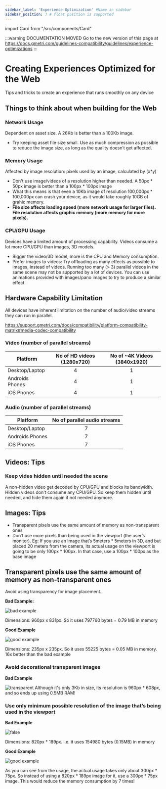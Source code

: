 ```yaml
---
sidebar_label: 'Experience Optimization' #Name in sidebar
sidebar_position: 7 # float position is supported
---
```

import Card from "/src/components/Card"

<head>
  <link rel="canonical" href="https://docs.gmetri.com/guidelines-compatibility/guidelines/experience-optimizations" />
</head>

:::warning DOCUMENTATION MOVED
Go to the new version of this page at https://docs.gmetri.com/guidelines-compatibility/guidelines/experience-optimizations
:::

# Creating Experiences Optimized for the Web

Tips and tricks to create an experience that runs smoothly on any device

## Things to think about when building for the Web

### Network Usage

Dependent on asset size. A 26Kb is better than a 100Kb image.
- Try keeping asset file size small. Use as much compression as possible to reduce the image size, as long as the quality doesn’t get affected.

### Memory Usage

Affected by image resolution: pixels used by an image, calculated by  (x*y)

- Don't use image/videos of a resolution higher than needed. A 50px * 50px image is better than a 100px * 100px image
- What this means is that even a 10Kb image of resolution 100,000px * 100,000px can crash your device, as it would take roughly 10GB of grahic memory. 
- **File size affects loading speed (more network usage for larger files). File resolution affects graphic memory (more memory for more pixels).**
  
### CPU/GPU Usage

  Devices have a limited amount of processing capability. Videos consume a lot more CPU/GPU than images, 3D models. 

  - Bigger the video/3D model, more is the CPU and Memory consumption.
  - Prefer images to videos: Try offloading as many effects as possible to images, instead of videos. Running too many (> 3) parallel videos in the same scene may not be supported by a lot of devices. You can use animations provided with images/pano images to try to produce a similar effect

## Hardware Capability Limitation

All devices have inherent limitation on the number of audio/video streams they can run in parallel.

https://support.gmetri.com/docs/compatibility/platform-compatibility-matrix#media-codec-compatibility


### Video (number of parallel streams)

|Platform                 | No of HD videos (1280x720)      | No of ~4K Videos (3840x1920) |
|---------                | :-----:              | :-----:                      |
| Desktop/Laptop          | 4                    | 1                            |
| Androids Phones         | 4                    | 1                            |
| iOS Phones              | 4                    | 1                            |

### Audio (number of parallel streams)

|Platform                 | No of parallel audio streams |
|---------                | :-----:              | 
| Desktop/Laptop          | 7                    | 
| Androids Phones         | 7                    |                  
| iOS Phones              | 7                    |  


## Videos: Tips

### Keep vides hidden until needed the scene

A non-hidden video get decoded by CPU/GPU and blocks its bandwidth. Hidden videos don't consume any CPU/GPU. So keep them hidden until needed, and hide them again if not needed anymore.

## Images: Tips

- Transparent pixels use the same amount of memory as non-transparent ones
- Don’t use more pixels than being used in the viewport (the user’s monitor). 
Eg: If you use an Image that’s 5meters * 5meters in 3D, and but placed 20 meters from the camera, its actual usage on the viewport is going to be only 100px * 100px. In that case, use a 100px * 100px as the base image

## Transparent pixels use the same amount of memory as non-transparent ones

Avoid using transparency for image placement.

**Bad Example:**

![bad example](https://s.vrgmetri.com/image/bo_10/gb-web/portal-docs/assets/img/screenshots/01_C__R.png)

Dimensions: 960px x 831px. So it uses 797760 bytes = 0.79 MB in memory

**Good Example**

![good example](https://s.vrgmetri.com/gb-web/portal-docs/assets/img/screenshots/01_C__R1.png)

Dimensions: 235px x 235px. So it uses 55225 bytes = 0.05 MB in memory. 16x better than the bad example

### Avoid decorational transparent images

**Bad Example**

![transparent](https://s.vrgmetri.com/image/w_965,h_742,q_90/gb-web/portal-docs/assets/img/screenshots/decorationaltranparent%20.png)
Although it's only 3Kb in size, its resolution is 960px * 608px, and so ends up using 0.5MB RAM!

### Use only minimum possible resolution of the image that’s being used in the viewport

**Bad Example**

![false](https://s.vrgmetri.com/image/w_820,h_189,q_90/gb-web/portal-docs/assets/img/screenshots/45_26_False1b.png)

Dimensions: 820px * 189px. i.e. it uses 154980 bytes (0.15MB) in memory

**Good Example**

![good example](https://s.vrgmetri.com/image/w_1600,h_1000,q_90/gb-web/portal-docs/assets/img/screenshots/decoration%20goodexample.jpg)

As you can see from the usage, the actual usage takes only about 300px * 75px. So instead of using a 820px * 189px image for it, use a 300px * 75px image. This would reduce the memory consumption by 7 times!
